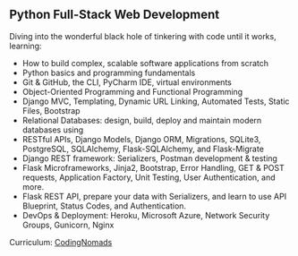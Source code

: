 ## Python Full-Stack Web Development ##
Diving into the wonderful black hole of tinkering with code until it works, learning:

- How to build complex, scalable software applications from scratch
- Python basics and programming fundamentals
- Git & GitHub, the CLI, PyCharm IDE, virtual environments
- Object-Oriented Programming and Functional Programming
- Django MVC, Templating, Dynamic URL Linking, Automated Tests, Static Files, Bootstrap
- Relational Databases: design, build, deploy and maintain modern databases using
- RESTful APIs, Django Models, Django ORM, Migrations, SQLite3, PostgreSQL, SQLAlchemy, Flask-SQLAlchemy, and Flask-Migrate
- Django REST framework: Serializers, Postman development & testing
- Flask Microframeworks, Jinja2, Bootstrap, Error Handling, GET & POST requests, Application Factory, Unit Testing, User Authentication, and more.
- Flask REST API, prepare your data with Serializers, and learn to use API Blueprint, Status Codes, and Authentication.
- DevOps & Deployment: Heroku, Microsoft Azure, Network Security Groups, Gunicorn, Nginx

Curriculum: [CodingNomads](https://codingnomads.com/career-track/python-web-development-learn-python-bootcamp)
